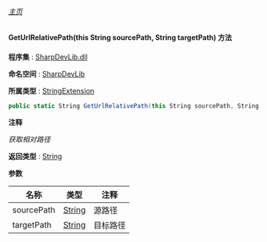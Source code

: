 ###### [主页](./Index.md "主页")

#### GetUrlRelativePath(this String sourcePath, String targetPath) 方法

**程序集** : [SharpDevLib.dll](./SharpDevLib.assembly.md "SharpDevLib.dll")

**命名空间** : [SharpDevLib](./SharpDevLib.namespace.md "SharpDevLib")

**所属类型** : [StringExtension](./SharpDevLib.StringExtension.md "StringExtension")

``` csharp
public static String GetUrlRelativePath(this String sourcePath, String targetPath)
```

**注释**

*获取相对路径*



**返回类型** : [String](https://learn.microsoft.com/en-us/dotnet/api/system.string "String")


**参数**

|名称|类型|注释|
|---|---|---|
|sourcePath|[String](https://learn.microsoft.com/en-us/dotnet/api/system.string "String")|源路径|
|targetPath|[String](https://learn.microsoft.com/en-us/dotnet/api/system.string "String")|目标路径|


